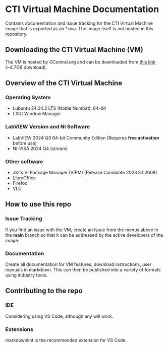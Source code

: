 # CTI Virtual Machine Documentation

Contains documentation and issue tracking for the CTI Virtual Machine image that is exported as an *.ova.  The image itself is not hosted in this repository.

## Downloading the CTI Virtual Machine (VM)

The VM is hosted by GCentral.org and can be downloaded from [this link](https://www.gcentral.org/cti/) (~4.7GB download).

## Overview of the CTI Virtual Machine

### Operating System

- Lubuntu 24.04.2 LTS (Noble Numbat), 64-bit
- LXQt Window Manager

### LabVIEW Version and NI Software

- LabVIEW 2024 Q3 64-bit Community Edition (Requires **free activation** before use)
- NI-VISA 2024 Q4 (stream)

### Other software

- JKI's VI Package Manager (VIPM) (Release Candidate 2023.3.1.2608)
- LibreOffice
- Firefox
- VLC

## How to use this repo

### Issue Tracking

If you find an issue with the VM, create an Issue from the menus above in the **main** branch so that it can be addressed by the active developers of the image.

### Documentation

Create all documentation for VM features, download instructions, user manuals in markdown.  This can then be published into a variety of formats using industry tools.

## Contributing to the repo

### IDE

Considering using VS Code, although any will work.

### Extensions

markdownlint is the recommended extension for VS Code.

